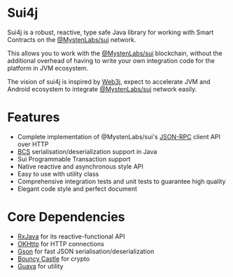 Sui4j
=====

Sui4j is a robust, reactive, type safe Java library for working with Smart Contracts on the
[@MystenLabs/sui](https://docs.sui.io/) network.

This allows you to work with the [@MystenLabs/sui](https://docs.sui.io/) blockchain, without the
additional overhead of having to write your own integration code for the platform in JVM ecosystem.

The vision of sui4j is inspired by [Web3j](https://docs.web3j.io/), expect to accelerate JVM and
Android ecosystem to integrate [@MystenLabs/sui](https://docs.sui.io/) network easily.

Features
========

- Complete implementation of @MystenLabs/sui's [JSON-RPC](https://docs.sui.io/sui-jsonrpc) client
  API over HTTP
- [BCS](https://github.com/diem/bcs) serialisation/deserialization support in Java
- Sui Programmable Transaction support
- Native reactive and asynchronous style API
- Easy to use with utility class
- Comprehensive integration tests and unit tests to guarantee high quality
- Elegant code style and perfect document

Core Dependencies
============

- [RxJava](https://github.com/ReactiveX/RxJava) for its reactive-functional API
- [OKHttp](https://square.github.io/okhttp/) for HTTP connections
- [Gson](https://github.com/google/gson) for fast JSON serialisation/deserialization
- [Bouncy Castle](https://www.bouncycastle.org/) for crypto
- [Guava](https://github.com/google/guava) for utility 

